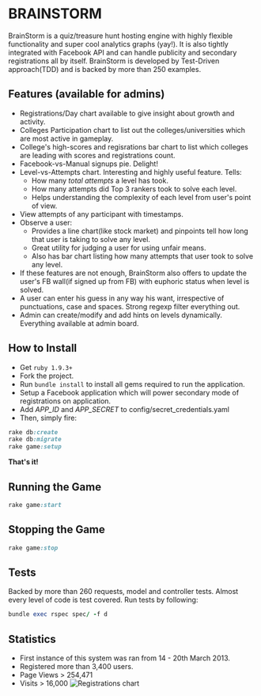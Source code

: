 BRAINSTORM
==========
BrainStorm is a quiz/treasure hunt hosting engine with highly flexible functionality and super cool analytics graphs (yay!).
It is also tightly integrated with Facebook API and can handle publicity and secondary registrations all by itself.
BrainStorm is developed by Test-Driven approach(TDD) and is backed by more than 250 examples.

Features (available for admins)
-------------------------------
* Registrations/Day chart available to give insight about growth and activity.
* Colleges Participation chart to list out the colleges/universities which are most active in gameplay.
* College's high-scores and regisrations bar chart to list which colleges are leading with scores and registrations count.
* Facebook-vs-Manual signups pie. Delight!
* Level-vs-Attempts chart. Interesting and highly useful feature. Tells:
   + How many _total attempts_ a level has took.
   + How many attempts did Top 3 rankers took to solve each level.
   + Helps understanding the complexity of each level from user's point of view.
* View attempts of any participant with timestamps.
* Observe a user: 
   + Provides a line chart(like stock market) and pinpoints tell how long that user is taking to solve any level.
   + Great utility for judging a user for using unfair means.
   + Also has bar chart listing how many attempts that user took to solve any level.
* If these features are not enough, BrainStorm also offers to update the user's FB wall(if signed up from FB) with euphoric status when level is solved.
* A user can enter his guess in any way his want, irrespective of punctuations, case and spaces. Strong regexp filter everything out.
* Admin can create/modify and add hints on levels dynamically. Everything available at admin board.

How to Install
--------------
* Get `ruby 1.9.3+`
* Fork the project.
* Run `bundle install` to install all gems required to run the application.
* Setup a Facebook application which will power secondary mode of registrations on application.
* Add *APP_ID* and *APP_SECRET* to config/secret_credentials.yaml
* Then, simply fire: 

```ruby
rake db:create
rake db:migrate
rake game:setup
```
**That's it!**

Running the Game
----------------
```ruby
rake game:start
```

Stopping the Game
----------------
```ruby
rake game:stop
```
Tests
-----
Backed by more than 260 requests, model and controller tests. Almost every level of code is test covered.
Run tests by following: 
```ruby
bundle exec rspec spec/ -f d
```

Statistics
----------
* First instance of this system was ran from 14 - 20th March 2013.
* Registered more than 3,400 users.
* Page Views > 254,471
* Visits > 16,000
![Registrations chart](http://i.imgur.com/hGyOPVV.png)
